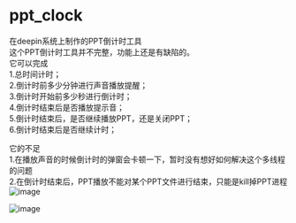 # ppt_clock
在deepin系统上制作的PPT倒计时工具  
这个PPT倒计时工具并不完整，功能上还是有缺陷的。  
它可以完成  
	1.总时间计时；  
	2.倒计时前多少分钟进行声音播放提醒；    
	3.倒计时开始前多少秒进行倒计时；  
	4.倒计时结束后是否播放提示音；  
	5.倒计时结束后，是否继续播放PPT，还是关闭PPT；  
	6.倒计时结束后是否继续计时；  
	
它的不足  
	1.在播放声音的时候倒计时的弹窗会卡顿一下，暂时没有想好如何解决这个多线程的问题  
	2.在倒计时结束后，PPT播放不能对某个PPT文件进行结束，只能是kill掉PPT进程
![image](https://user-images.githubusercontent.com/77780394/187358050-5fb322c4-075a-4efc-973d-07955f0c6fb4.png)  

![image](https://user-images.githubusercontent.com/77780394/187357774-3aa05863-2ad1-42c6-8fe3-50b6869d81f5.png)
